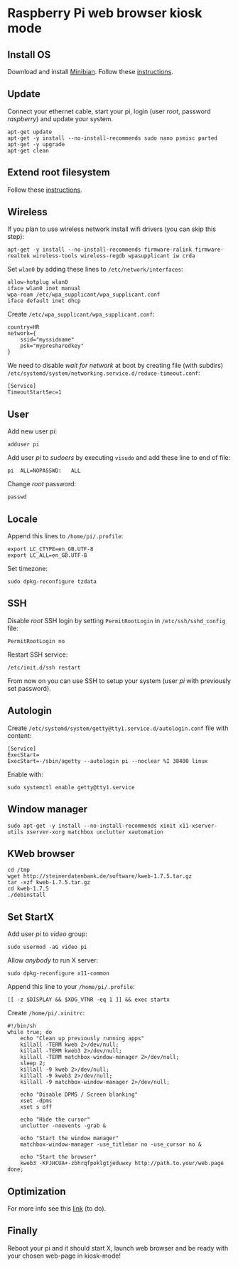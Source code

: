 Raspberry Pi web browser kiosk mode
===================================

## Install OS

Download and install [Minibian](https://minibianpi.wordpress.com/). Follow these [instructions](https://www.raspberrypi.org/documentation/installation/installing-images/).

## Update

Connect your ethernet cable, start your pi, login (user *root*, password *raspberry*) and update your system.

	apt-get update
	apt-get -y install --no-install-recommends sudo nano psmisc parted
	apt-get -y upgrade
	apt-get clean

## Extend root filesystem

Follow these [instructions](https://www.raspberrypi.org/forums/viewtopic.php?f=51&t=45265).

## Wireless

If you plan to use wireless network install wifi drivers (you can skip this step):

	apt-get -y install --no-install-recommends firmware-ralink firmware-realtek wireless-tools wireless-regdb wpasupplicant iw crda

Set `wlan0` by adding these lines to `/etc/network/interfaces`:

	allow-hotplug wlan0
	iface wlan0 inet manual
	wpa-roam /etc/wpa_supplicant/wpa_supplicant.conf
	iface default inet dhcp

Create `/etc/wpa_supplicant/wpa_supplicant.conf`:

	country=HR
	network={
		ssid="myssidname"
		psk="mypresharedkey"
	}

We need to disable *wait for network* at boot by creating file (with subdirs) `/etc/systemd/system/networking.service.d/reduce-timeout.conf`:

	[Service]
	TimeoutStartSec=1

## User

Add new user *pi*:

	adduser pi

Add user *pi* to *sudoers* by executing `visudo` and add these line to end of file:

	pi	ALL=NOPASSWD:	ALL

Change *root* password:

	passwd


## Locale

Append this lines to `/home/pi/.profile`:

	export LC_CTYPE=en_GB.UTF-8
	export LC_ALL=en_GB.UTF-8

Set timezone:

	sudo dpkg-reconfigure tzdata

## SSH

Disable *root* SSH login by setting `PermitRootLogin` in `/etc/ssh/sshd_config` file:

	PermitRootLogin no

Restart SSH service:

	/etc/init.d/ssh restart

From now on you can use SSH to setup your system (user *pi* with previously set password).

## Autologin

Create `/etc/systemd/system/getty@tty1.service.d/autologin.conf` file with content:

	[Service]
	ExecStart=
	ExecStart=-/sbin/agetty --autologin pi --noclear %I 38400 linux

Enable with:

	sudo systemctl enable getty@tty1.service

## Window manager

	sudo apt-get -y install --no-install-recommends xinit x11-xserver-utils xserver-xorg matchbox unclutter xautomation

## KWeb browser

	cd /tmp
	wget http://steinerdatenbank.de/software/kweb-1.7.5.tar.gz
	tar -xzf kweb-1.7.5.tar.gz
	cd kweb-1.7.5
	./debinstall

## Set StartX

Add user *pi* to *video* group:

	sudo usermod -aG video pi

Allow *anybody* to run X server:

	sudo dpkg-reconfigure x11-common

Append this line to your `/home/pi/.profile`:

	[[ -z $DISPLAY && $XDG_VTNR -eq 1 ]] && exec startx

Create `/home/pi/.xinitrc`:

	#!/bin/sh
	while true; do
		echo "Clean up previously running apps"
		killall -TERM kweb 2>/dev/null;
		killall -TERM kweb3 2>/dev/null;
		killall -TERM matchbox-window-manager 2>/dev/null;
		sleep 2;
		killall -9 kweb 2>/dev/null;
		killall -9 kweb3 2>/dev/null;
		killall -9 matchbox-window-manager 2>/dev/null;

		echo "Disable DPMS / Screen blanking"
		xset -dpms
		xset s off

		echo "Hide the cursor"
		unclutter -noevents -grab &

		echo "Start the window manager"
		matchbox-window-manager -use_titlebar no -use_cursor no &

		echo "Start the browser"
		kweb3 -KFJHCUA+-zbhrqfpoklgtjeduwxy http://path.to.your/web.page
	done;

## Optimization

For more info see this [link](http://elinux.org/RPiconfig) (to do).

## Finally

Reboot your pi and it should start X, launch web browser and be ready with your chosen web-page in kiosk-mode!
